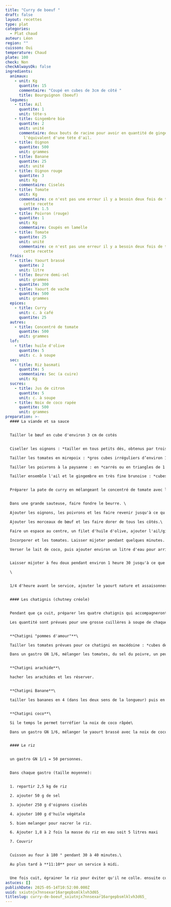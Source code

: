 ```yaml
---
title: "Curry de boeuf "
draft: false
layout: recettes
type: plat
categories:
  - Plat chaud
auteur: Léon
region: ""
cuisson: Oui
temperature: Chaud
plate: 100
check: Non
checkAlwaysOk: false
ingredients:
  animaux:
    - unit: Kg
      quantite: 15
      commentaire: "Coupé en cubes de 3cm de côté "
      title: Bourguignon (boeuf)
  legumes:
    - title: Ail
      quantite: 1
      unit: tête·s
    - title: Gingembre bio
      quantite: 2
      unit: unité
      commentaire: deux bouts de racine pour avoir en quantité de gingembre,
        l'équivalent d'une tète d'ail.
    - title: Oignon
      quantite: 500
      unit: grammes
    - title: Banane
      quantite: 25
      unit: unité
    - title: Oignon rouge
      quantite: 3
      unit: Kg
      commentaire: Ciselés
    - title: Tomate
      unit: Kg
      commentaire: ce n'est pas une erreur il y a besoin deux fois de tomates dans
        cette recette
      quantite: 1.5
    - title: Poivron (rouge)
      quantite: 1
      unit: Kg
      commentaire: Coupés en lamelle
    - title: Tomate
      quantite: 25
      unit: unité
      commentaire: ce n'est pas une erreur il y a besoin deux fois de tomates dans
        cette recette
  frais:
    - title: Yaourt brassé
      quantite: 2
      unit: litre
    - title: Beurre demi-sel
      unit: grammes
      quantite: 300
    - title: Yaourt de vache
      quantite: 500
      unit: grammes
  epices:
    - title: Curry
      unit: c. à café
      quantite: 25
  autres:
    - title: Concentré de tomate
      quantite: 500
      unit: grammes
  lof:
    - title: huile d'olive
      quantite: 5
      unit: c. à soupe
  sec:
    - title: Riz basmati
      quantite: 5
      commentaire: Sec (a cuire)
      unit: Kg
  sucres:
    - title: Jus de citron
      quantite: 5
      unit: c. à soupe
    - title: Noix de coco rapée
      quantite: 500
      unit: grammes
preparation: >-
  #### La viande et sa sauce


  Tailler le bœuf en cube d'environ 3 cm de cotés


  Ciseller les oignons : *tailler en tous petits dés, obtenus par trois coupes successives (largeur, hauteur et longueur).*

  Tailler les tomates en mirepoix : *gros cubes irréguliers d’environ 1 cm de côté.*

  Tailler les poivrons à la paysanne : en *carrés ou en triangles de 1 cm de section.*

  Tailler ensemble l'ail et le gingembre en très fine brunoise : *cubes de 2 à 3 mm de côté normalement mais là encore plus petit.*


  Préparer la pate de curry en mélangeant le concentré de tomate avec la poudre de curry


  Dans une grande sauteuse, faire fondre le beurre. \

  Ajouter les oignons, les poivrons et les faire revenir jusqu'à ce qu'ils soient dorés.

  Ajouter les morceaux de bœuf et les faire dorer de tous les côtés.\

  Faire un espace au centre, un filet d'huile d'olive, ajouter l'ail/gingembre et la pate de curry et remuer pendant une minute (*pas plus sinon l'ail devient amer*).

  Incorporer et les tomates. Laisser mijoter pendant quelques minutes.

  Verser le lait de coco, puis ajouter environ un litre d'eau pour arriver à couvert. Bien mélanger.\


  Laisser mijoter à feu doux pendant environ 1 heure 30 jusqu'à ce que le bœuf soit tendre. Donc au plus tard à **10:30** pour un service à midi.\

  \


  1/4 d'heure avant le service, ajouter le yaourt nature et assaisonner avec du sel et du poivre selon votre goût. Laisser mijoter pendant encore 10 minutes.


  #### Les chatignis (chutney créole)


  Pendant que ça cuit, préparer les quatre chatignis qui accompagneront le plats.\

  Les quantité sont prévues pour une grosse cuillères à soupe de chaque chatigni par personnes.


  **Chatigni "pommes d'amour"**\

  Tailler les tomates prévues pour ce chatigni en macédoine : *cubes de 5 à 6 mm de côté*

  Dans un gastro GN 1/6, mélanger les tomates, du sel du poivre, un peu d'huile d'olive, de  l'ail/gingembre.


  **Chatigni arachide**\

  hacher les arachides et les réserver.


  **Chatigni Banane**\

  tailler les bananes en 4 (dans les deux sens de la longueur) puis en dés. Reserver avec un peu de jus de citron pour éviter l'oxidation


  **Chatigni coco**\

  Si le temps le permet torréfier la noix de coco râpée\

  Dans un gastro GN 1/6, mélanger le yaourt brassé avec la noix de coco râpée.


  #### Le riz


  un gastro GN 1/1 = 50 personnes. 


  Dans chaque gastro (taille moyenne):


  1. repartir 2,5 kg de riz

  2. ajouter 50 g de sel

  3. ajouter 250 g d'oignons ciselés

  4. ajouter 100 g d'huile végétale

  5. bien melanger pour nacrer le riz.

  6. Ajouter 1,8 à 2 fois la masse du riz en eau soit 5 litres maxi

  7. Couvrir 


  Cuisson au four à 180 ° pendant 30 à 40 minutes.\

  Au plus tard à **11:10** pour un service à midi.


  Une fois cuit, égrainer le riz pour éviter qu'il ne colle. ensuite couvrir et maintenir au bain marie.
astuces: []
publishDate: 2025-05-14T10:52:00.000Z
uuid: sxiutnjx7nnsexar16argepbsmlklvh3d65_
titleslug: curry-de-boeuf_sxiutnjx7nnsexar16argepbsmlklvh3d65_
---
```

